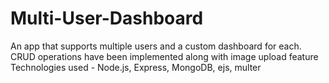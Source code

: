 # Multi-User-Dashboard
An app that supports multiple users and a custom dashboard for each. CRUD operations have been implemented along with image upload feature
Technologies used - Node.js, Express, MongoDB, ejs, multer
